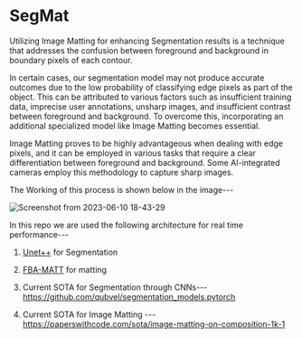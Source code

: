 # SegMat
Utilizing Image Matting for enhancing Segmentation results is a technique that addresses the confusion between foreground and background in boundary pixels of each contour.

In certain cases, our segmentation model may not produce accurate outcomes due to the low probability of classifying edge pixels as part of the object. This can be attributed to various factors such as insufficient training data, imprecise user annotations, unsharp images, and insufficient contrast between foreground and background. To overcome this, incorporating an additional specialized model like Image Matting becomes essential.

Image Matting proves to be highly advantageous when dealing with edge pixels, and it can be employed in various tasks that require a clear differentiation between foreground and background. Some AI-integrated cameras employ this methodology to capture sharp images.

The Working of this process is shown below in the image---

![Screenshot from 2023-06-10 18-43-29](https://github.com/Rishabh20539011/SegMat/assets/101064926/d31a6f85-d123-4cec-9f25-da00281e029f)

In this repo we are used the following  architecture for real time performance---
1. [Unet++](https://smp.readthedocs.io/en/latest/models.html#segmentation_models_pytorch.UnetPlusPlus) for Segmentation
2. [FBA-MATT](https://github.com/MarcoForte/FBA_Matting) for matting  

1. Current SOTA for Segmentation through CNNs--- https://github.com/qubvel/segmentation_models.pytorch
2. Current SOTA for Image Matting --- https://paperswithcode.com/sota/image-matting-on-composition-1k-1
